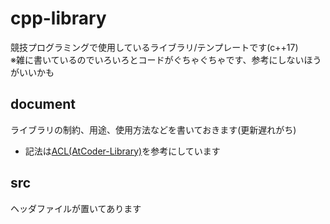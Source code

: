 # cpp-library
競技プログラミングで使用しているライブラリ/テンプレートです(c++17)  
※雑に書いているのでいろいろとコードがぐちゃぐちゃです、参考にしないほうがいいかも

## document
ライブラリの制約、用途、使用方法などを書いておきます(更新遅れがち)  
- 記法は[ACL(AtCoder-Library)](https://github.com/atcoder/ac-library/tree/master)を参考にしています

## src
ヘッダファイルが置いてあります